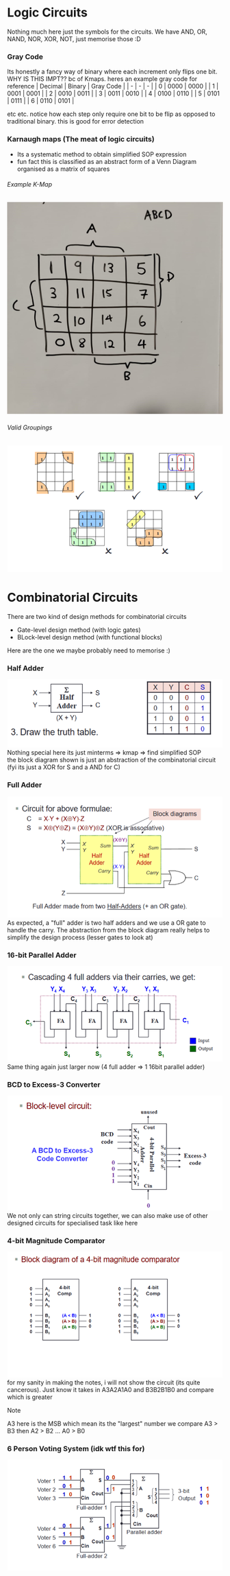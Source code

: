 # Logic Circuits
Nothing much here just the symbols for the circuits. We have AND, OR, NAND, NOR, XOR, NOT, just memorise those :D 

### Gray Code 
Its honestly a fancy way of binary where each increment only flips one bit. WHY IS THIS IMPT?? bc of Kmaps. heres 
an example gray code for reference 
| Decimal | Binary | Gray Code | 
| - | - | - | 
| 0 | 0000 | 0000 |
| 1 | 0001 | 0001 | 
| 2 | 0010 | 0011 | 
| 3 | 0011 | 0010 | 
| 4 | 0100 | 0110 | 
| 5 | 0101 | 0111 | 
| 6 | 0110 | 0101 |

etc etc. notice how each step only require one bit to be flip as opposed to traditional binary. this is good for error detection

### Karnaugh maps (The meat of logic circuits)
* Its a systematic method to obtain simplified SOP expression
* fun fact this is classified as an abstract form of a Venn Diagram organised as a matrix of squares

###### Example K-Map
![PreferedKMap](https://github.com/lyhthaddeus/Notes/blob/main/WrittenNotes/CS2100/comp/PreferedKMap.jpg)

###### Valid Groupings
![ValidGroupings](https://github.com/lyhthaddeus/Notes/blob/main/WrittenNotes/CS2100/comp/ValidGroupings.png) 

# Combinatorial Circuits
There are two kind of design methods for combinatorial circuits
* Gate-level design method (with logic gates)
* BLock-level design method (with functional blocks)

Here are the one we maybe probably need to memorise :)
### Half Adder
![HalfAdder](https://github.com/lyhthaddeus/Notes/blob/main/WrittenNotes/CS2100/comp/HalfAdder.png)
Nothing special here its just minterms => kmap => find simplified SOP <br>
the block diagram shown is just an abstraction of the combinatorial circuit (fyi its just a XOR for S and a AND for C)

### Full Adder
![FullAdder](https://github.com/lyhthaddeus/Notes/blob/main/WrittenNotes/CS2100/comp/FullAdder.png)
As expected, a "full" adder is two half adders and we use a OR gate to handle the carry. The abstraction 
from the block diagram really helps to simplify the design process (lesser gates to look at)

### 16-bit Parallel Adder 
![16bitParallelAdder](https://github.com/lyhthaddeus/Notes/blob/main/WrittenNotes/CS2100/comp/16bitParallelAdder.png)
Same thing again just larger now (4 full adder => 1 16bit parallel adder)

### BCD to Excess-3 Converter
![BCDtoE-3](https://github.com/lyhthaddeus/Notes/blob/main/WrittenNotes/CS2100/comp/BCDtoExcess-3.png)
We not only can string circuits together, we can also make use of other designed circuits for specialised task like here

### 4-bit Magnitude Comparator
![Comparator](https://github.com/lyhthaddeus/Notes/blob/main/WrittenNotes/CS2100/comp/4bitMagnitudeComparator.png)
for my sanity in making the notes, i will not show the circuit (its quite cancerous). 
Just know it takes in A3A2A1A0 and B3B2B1B0 and compare which is greater 

> [!NOTE]
> A3 here is the MSB which mean its the "largest" number
> we compare A3 > B3 then A2 > B2 ... A0 > B0 

### 6 Person Voting System (idk wtf this for)
![SNAFU](https://github.com/lyhthaddeus/Notes/blob/main/WrittenNotes/CS2100/comp/6PersonVotingSystem.png)
